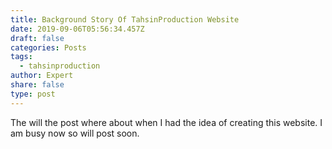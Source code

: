 ```yaml
---
title: Background Story Of TahsinProduction Website
date: 2019-09-06T05:56:34.457Z
draft: false
categories: Posts
tags:
  - tahsinproduction
author: Expert
share: false
type: post
---
```

The will the post where about when I had the idea of creating this website. I am busy now so will post soon.
